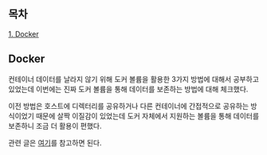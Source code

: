 ## 목차
[1. Docker](#docker)   

## Docker
컨테이너 데이터를 날라지 않기 위해 도커 볼륨을 활용한 3가지 방법에 대해서 공부하고 있었는데 이번에는 진짜 도커 볼륨을 통해 데이터를 보존하는 방법에 대해 체크했다.

이전 방법은 호스트에 디렉터리를 공유하거나 다른 컨테이너에 간접적으로 공유하는 방식이었기 때문에 살짝 이질감이 있었는데 도커 자체에서 지원하는 볼륨을 통해 데이터를 보존하니 조금 더 활용이 편했다.

관련 글은 [여기](https://velog.io/@ohju96/Docker-Volume-Docker-Volume)를 참고하면 된다.